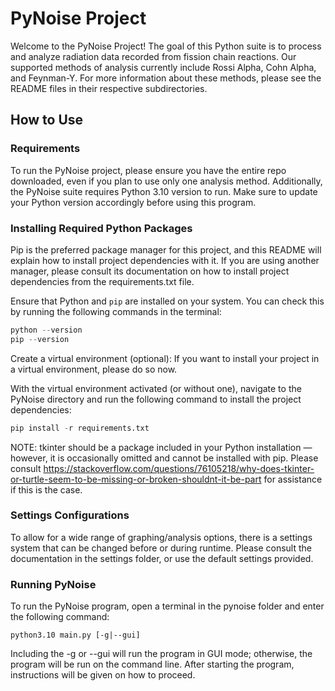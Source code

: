 # PyNoise Project

Welcome to the PyNoise Project! The goal of this Python suite is to process and analyze radiation data recorded from fission chain reactions. Our supported methods of analysis currently include Rossi Alpha, Cohn Alpha, and Feynman-Y. For more information about these methods, please see the README files in their respective subdirectories.

## How to Use



### Requirements

To run the PyNoise project, please ensure you have the entire repo downloaded, even if you plan to use only one analysis method. Additionally, the PyNoise suite requires Python 3.10 version to run. Make sure to update your Python version accordingly before using this program.


### Installing Required Python Packages

Pip is the preferred package manager for this project, and this README will explain how to install project dependencies with it. If you are using another manager, please consult its documentation on how to install project dependencies from the requirements.txt file. 

Ensure that Python and ```pip``` are installed on your system. You can check this by running the following commands in the terminal:
```python
python --version
pip --version
```

Create a virtual environment (optional): If you want to install your project in a virtual environment, please do so now.

With the virtual environment activated (or without one), navigate to the PyNoise directory and run the following command to install the 
project dependencies:
```python
pip install -r requirements.txt
```

NOTE: tkinter should be a package included in your Python installation — however, it is occasionally omitted and cannot be installed with pip. Please consult https://stackoverflow.com/questions/76105218/why-does-tkinter-or-turtle-seem-to-be-missing-or-broken-shouldnt-it-be-part for assistance if this is the case.

### Settings Configurations

To allow for a wide range of graphing/analysis options, there is a settings system that can be changed before or during runtime. Please consult the documentation in the settings folder, or use the default settings provided.

### Running PyNoise

To run the PyNoise program, open a terminal in the pynoise folder and enter the following command:

```python3.10 main.py [-g|--gui]```

Including the -g or --gui will run the program in GUI mode; otherwise, the program will be run on the command line. After starting the program, instructions will be given on how to proceed.
